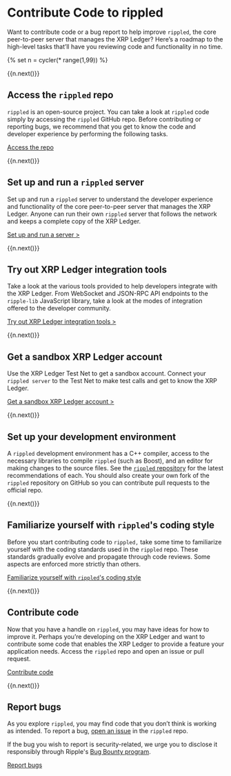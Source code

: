 # Contribute Code to rippled

Want to contribute code or a bug report to help improve `rippled`, the core peer-to-peer server that manages the XRP Ledger? Here’s a roadmap to the high-level tasks that’ll have you reviewing code and functionality in no time.

<!-- USE_CASE_STEPS_START -->
{% set n = cycler(* range(1,99)) %}

<span class="use-case-step-num">{{n.next()}}</span>
## Access the `rippled` repo

`rippled` is an open-source project. You can take a look at `rippled` code simply by accessing the `rippled` GitHub repo. Before contributing or reporting bugs, we recommend that you get to know the code and developer experience by performing the following tasks.

<span class="use-case-external-link btn btn-outline-secondary external-link">[Access the repo](https://github.com/ripple/rippled)</span>

<span class="use-case-step-num">{{n.next()}}</span>
## Set up and run a `rippled` server

Set up and run a `rippled` server to understand the developer experience and functionality of the core peer-to-peer server that manages the XRP Ledger. Anyone can run their own `rippled` server that follows the network and keeps a complete copy of the XRP Ledger.

[Set up and run a server >](manage-the-rippled-server.html)

<span class="use-case-step-num">{{n.next()}}</span>
## Try out XRP Ledger integration tools

Take a look at the various tools provided to help developers integrate with the XRP Ledger. From WebSocket and JSON-RPC API endpoints to the `ripple-lib` JavaScript library, take a look at the modes of integration offered to the developer community.

[Try out XRP Ledger integration tools >](get-started-with-the-rippled-api.html)

<span class="use-case-step-num">{{n.next()}}</span>
## Get a sandbox XRP Ledger account

Use the XRP Ledger Test Net to get a sandbox account. Connect your `rippled server` to the Test Net to make test calls and get to know the XRP Ledger.

[Get a sandbox XRP Ledger account >](xrp-test-net-faucet.html)

<span class="use-case-step-num">{{n.next()}}</span>
## Set up your development environment

A `rippled` development environment has a C++ compiler, access to the necessary libraries to compile `rippled` (such as Boost), and an editor for making changes to the source files. See the [`rippled` repository](https://github.com/ripple/rippled) for the latest recommendations of each. You should also create your own fork of the `rippled` repository on GitHub so you can contribute pull requests to the official repo. <!-- for future, awaiting links to a few rippled repo md files - Nik -->


<span class="use-case-step-num">{{n.next()}}</span>
## Familiarize yourself with `rippled`'s coding style

Before you start contributing code to `rippled,` take some time to familiarize yourself with the coding standards used in the `rippled` repo. These standards gradually evolve and propagate through code reviews. Some aspects are enforced more strictly than others.

<span class="use-case-external-link btn btn-outline-secondary external-link">[Familiarize yourself with `rippled`'s coding style](https://github.com/ripple/rippled/blob/develop/docs/CodingStyle.md)</span>

<span class="use-case-step-num">{{n.next()}}</span>
## Contribute code

Now that you have a handle on `rippled`, you may have ideas for how to improve it. Perhaps you’re developing on the XRP Ledger and want to contribute some code that enables the XRP Ledger to provide a feature your application needs. Access the `rippled` repo and open an issue or pull request.

<span class="use-case-external-link btn btn-outline-secondary external-link">[Contribute code](https://github.com/ripple/rippled/pulls)</span>

<span class="use-case-step-num">{{n.next()}}</span>
## Report bugs

As you explore `rippled`, you may find code that you don’t think is working as intended. To report a bug, [open an issue](https://github.com/ripple/rippled/issues) in the `rippled` repo.

If the bug you wish to report is security-related, we urge you to disclose it responsibly through Ripple's [Bug Bounty program](https://ripple.com/bug-bounty/).

<span class="use-case-external-link btn btn-outline-secondary external-link">[Report bugs](https://github.com/ripple/rippled/issues)</span>
